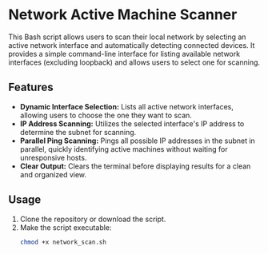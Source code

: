 # Network Active Machine Scanner

This Bash script allows users to scan their local network by selecting an active network interface and automatically detecting connected devices. It provides a simple command-line interface for listing available network interfaces (excluding loopback) and allows users to select one for scanning.

## Features

- **Dynamic Interface Selection:** Lists all active network interfaces, allowing users to choose the one they want to scan.
- **IP Address Scanning:** Utilizes the selected interface's IP address to determine the subnet for scanning.
- **Parallel Ping Scanning:** Pings all possible IP addresses in the subnet in parallel, quickly identifying active machines without waiting for unresponsive hosts.
- **Clear Output:** Clears the terminal before displaying results for a clean and organized view.

## Usage

1. Clone the repository or download the script.
2. Make the script executable:
   ```bash
   chmod +x network_scan.sh
